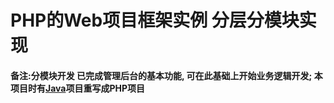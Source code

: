 # PHP的Web项目框架实例 分层分模块实现

#### 备注:分模块开发 已完成管理后台的基本功能, 可在此基础上开始业务逻辑开发; 本项目时有[Java](https://github.com/BoBoGithub/JavaSSM)项目重写成PHP项目


